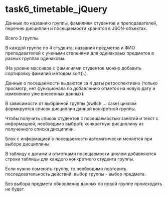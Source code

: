 # task6_timetable_jQuery

Данные по названию группы, фамилиям студентов и преподавателей, перечню дисциплин и посещаемости хранятся в JSON-объектах.

Всего 3 группы.

В каждой группе по 4 студента; названия предметов и ФИО преподавателей с учеными степенями для одинаковых предметов в разных группах одинаковы.

(На уровне массивов с фамилиями студентов можно добавить сортировку фамилий методом sort().)

Данные о посещаемости выдаются за 4 даты ретроспективно (только просмотр, нет функционала по добавлению отметок на новую дату и изменению уже внесенных данных).

В зависимости от выбранной группы (switch ... case) циклом формируется список дисциплин данной конкретной группы.

Чтобы получить список студентов с посещаемостью занятий и текст с информацией, необходимо выбрать конкретную дисциплину из полученного списка дисциплин.

Блок с информацией о посещаемости автоматически меняется при выборе дисциплины.

В таблицу с датами и отметками посещаемости циклом добавляются строки таблицы для каждого конкретного студента группы.

Если нужно поменять группу, то необходимо повторить последовательность действий: выбор группы - выбор предмета.

Без выбора предмета обновление данных по новой группе происходить не будет.
